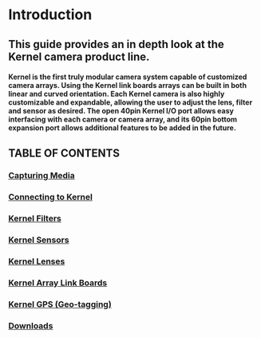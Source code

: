 # Introduction

## This guide provides an in depth look at the Kernel camera product line.

#### Kernel is the first truly modular camera system capable of customized camera arrays. Using the Kernel link boards arrays can be built in both linear and curved orientation. Each Kernel camera is also highly customizable and expandable, allowing the user to adjust the lens, filter and sensor as desired. The open 40pin Kernel I/O port allows easy interfacing with each camera or camera array, and its 60pin bottom expansion port allows additional features to be added in the future.

## TABLE OF CONTENTS

### [Capturing Media](https://mapir-camera.gitbook.io/kernel-development-guide/kernel-triggering)

### [Connecting to Kernel](https://mapir-camera.gitbook.io/kernel-development-guide/interfacing-with-kernel)

### [Kernel Filters](https://mapir-camera.gitbook.io/kernel-development-guide/kernel-filters)

### [Kernel Sensors](https://mapir-camera.gitbook.io/kernel-development-guide/kernel-sensors)

### [Kernel Lenses](https://mapir-camera.gitbook.io/kernel-development-guide/kernel-lenses)

### [Kernel Array Link Boards](https://mapir-camera.gitbook.io/kernel-development-guide/kernel-link-boards)

### [Kernel GPS \(Geo-tagging\)](https://mapir-camera.gitbook.io/kernel-development-guide/kernel-gps-zubax-gnss-2)

### [Downloads](https://mapir-camera.gitbook.io/kernel-development-guide/downloads)

